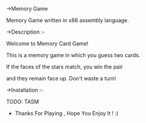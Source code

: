 ->Memory Game


Memory Game written in x86 assembly language.

->Description :-

Welcome to Memory Card Game!

This is a memory game in which you guess two cards.

If the faces of the stars match, you win the pair

and they remain face up. Don't waste a turn!

->Installation :-

TODO: TASM 

* Thanks For Playing , Hope You Enjoy It ! :)
